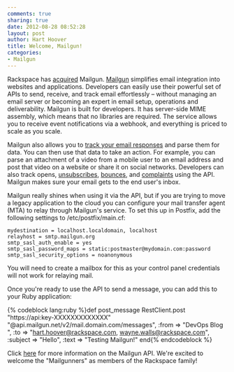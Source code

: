 ```yaml
---
comments: true
sharing: true
date: 2012-08-28 08:52:28
layout: post
author: Hart Hoover
title: Welcome, Mailgun!
categories:
- Mailgun
---
```




Rackspace has [acquired](http://www.rackspace.com/blog/we-are-acquiring-mailgun/) Mailgun. [Mailgun](http://www.mailgun.com/) simplifies email integration into websites and applications. Developers can easily use their powerful set of APIs to send, receive, and track email effortlessly – without managing an email server or becoming an expert in email setup, operations and deliverability. Mailgun is built for developers. It has server-side MIME assembly, which means that no libraries are required. The service allows you to receive event notifications via a webhook, and everything is priced to scale as you scale.

<!-- more -->

Mailgun also allows you to [track your email responses](http://blog.mailgun.net/post/22292787994/tracking-replies-in-mailgun-or-any-other-email) and parse them for data. You can then use that data to take an action. For example, you can parse an attachment of a video from a mobile user to an email address and post that video on a website or share it on social networks. Developers can also track opens, [unsubscribes](http://documentation.mailgun.net/api-unsubscribes.html), [bounces](http://documentation.mailgun.net/api-bounces.html), and [complaints](http://documentation.mailgun.net/api-complaints.html) using the API. Mailgun makes sure your email gets to the end user's inbox.

Mailgun really shines when using it via the API, but if you are trying to move a legacy application to the cloud you can configure your mail transfer agent (MTA) to relay through Mailgun's service. To set this up in Postfix, add the following settings to /etc/postfix/main.cf:

    
    mydestination = localhost.localdomain, localhost
    relayhost = smtp.mailgun.org
    smtp_sasl_auth_enable = yes
    smtp_sasl_password_maps = static:postmaster@mydomain.com:password
    smtp_sasl_security_options = noanonymous


You will need to create a mailbox for this as your control panel credentials will not work for relaying mail.

Once you're ready to use the API to send a message, you can add this to your Ruby application:

{% codeblock lang:ruby %}def post_message
  RestClient.post "https://api:key-XXXXXXXXXXXXX"\
  "@api.mailgun.net/v2/mail.domain.com/messages",
  :from => "DevOps Blog ",
  :to => "hart.hoover@rackspace.com, wayne.walls@rackspace.com",
  :subject => "Hello",
  :text => "Testing Mailgun!"
end{% endcodeblock %}

Click [here](http://documentation.mailgun.net/api-intro.html) for more information on the Mailgun API. We're excited to welcome the "Mailgunners" as members of the Rackspace family!
